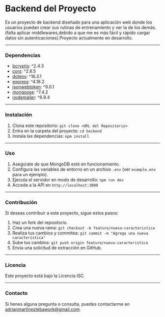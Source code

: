 # Backend del Proyecto

Es un proyecto de backend diseñado para una aplicación web donde los usuarios puedan crear sus rutinas de entrenamiento y ver la de los demás.
(falta aplicar middlewares,debido a que me es más fácil y rápido cargar datos sin autenticaciones).Proyecto actualmente en desarrollo.

---

### Dependencias

- [bcryptjs](https://www.npmjs.com/package/bcryptjs): ^2.4.3
- [cors](https://www.npmjs.com/package/cors): ^2.8.5
- [dotenv](https://www.npmjs.com/package/dotenv): ^16.3.1
- [express](https://www.npmjs.com/package/express): ^4.18.2
- [jsonwebtoken](https://www.npmjs.com/package/jsonwebtoken): ^9.0.1
- [mongoose](https://www.npmjs.com/package/mongoose): ^7.4.2
- [nodemailer](https://www.npmjs.com/package/nodemailer): ^6.9.4

---

### Instalación

1. Clona este repositorio: `git clone <URL del Repositorio>`
2. Entra en la carpeta del proyecto: `cd backend`
3. Instala las dependencias: `npm install`

---

### Uso

1. Asegúrate de que MongoDB esté en funcionamiento.
2. Configura las variables de entorno en un archivo `.env` (ver `example.env` para un ejemplo).
3. Ejecuta el servidor en modo de desarrollo: `npm run dev`
4. Accede a la API en `http://localhost:3000`

---

### Contribución

Si deseas contribuir a este proyecto, sigue estos pasos:

1. Haz un fork del repositorio.
2. Crea una nueva rama: `git checkout -b feature/nueva-caracteristica`
3. Realiza tus cambios y commitea: `git commit -m "Agrega una nueva característica"`
4. Sube tus cambios: `git push origin feature/nueva-caracteristica`
5. Envía una solicitud de extracción en GitHub.

---

### Licencia

Este proyecto está bajo la Licencia ISC.

---

### Contacto

Si tienes alguna pregunta o consulta, puedes contactarme en [adrianmartineztebawork@gmail.com](mailto:adrianmartineztebawork@gmail.com).
